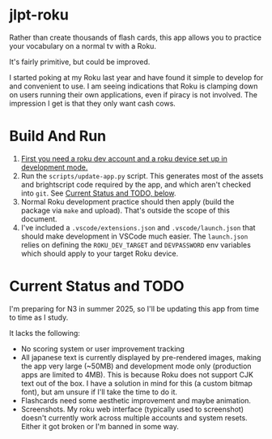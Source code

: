 # jlpt-roku

Rather than create thousands of flash cards, this app allows you to practice your vocabulary on a normal tv with a Roku.

It's fairly primitive, but could be improved.

I started poking at my Roku last year and have found it simple to develop for and convenient to use. I am seeing indications that Roku is clamping down on users running their own applications, even if piracy is not involved. The impression I get is that they only want cash cows.

# Build And Run

1. [First you need a roku dev account and a roku device set up in development mode.](https://developer.roku.com/docs/developer-program/getting-started/first-steps.md)
1. Run the `scripts/update-app.py` script. This generates most of the assets and brightscript code required by the app, and which aren't checked into `git`. See [Current Status and TODO, below](#current-status-and-todo).
1. Normal Roku development practice should then apply (build the package via `make` and upload). That's outside the scope of this document.
1. I've included a `.vscode/extensions.json` and `.vscode/launch.json` that should make development in VSCode much easier. The `launch.json` relies on defining the `ROKU_DEV_TARGET` and `DEVPASSWORD` env variables which should apply to your target Roku device.

# Current Status and TODO

I'm preparing for N3 in summer 2025, so I'll be updating this app from time to time as I study.

It lacks the following:

* No scoring system or user improvement tracking
* All japanese text is currently displayed by pre-rendered images, making the app very large (~50MB) and development mode only (production apps are limited to 4MB). This is because Roku does not support CJK text out of the box. I have a solution in mind for this (a custom bitmap font), but am unsure if I'll take the time to do it.
* Flashcards need some aesthetic improvement and maybe animation.
* Screenshots. My roku web interface (typically used to screenshot) doesn't currently work across multiple accounts and system resets. Either it got broken or I'm banned in some way.